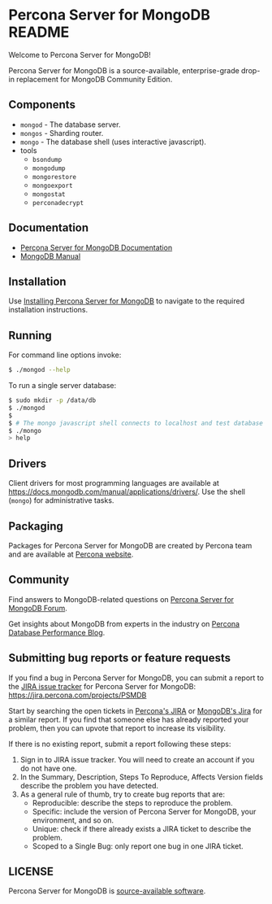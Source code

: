 # Percona Server for MongoDB README

Welcome to Percona Server for MongoDB!

Percona Server for MongoDB is a source-available, enterprise-grade drop-in replacement for MongoDB Community Edition.

## Components

- `mongod` - The database server.
- `mongos` - Sharding router.
- `mongo` - The database shell (uses interactive javascript).
- tools
  - `bsondump`
  - `mongodump`
  - `mongorestore`
  - `mongoexport`
  - `mongostat`
  - `perconadecrypt`

## Documentation

- [Percona Server for MongoDB Documentation](https://docs.percona.com/percona-server-for-mongodb/)
- [MongoDB Manual](https://docs.mongodb.com/manual/)

## Installation

Use [Installing Percona Server for MongoDB](https://docs.percona.com/percona-server-for-mongodb/6.0/install/index.html) to navigate to the required installation instructions.

## Running

For command line options invoke:

```bash
$ ./mongod --help
```

To run a single server database:

```bash
$ sudo mkdir -p /data/db
$ ./mongod
$
$ # The mongo javascript shell connects to localhost and test database by default:
$ ./mongo
> help
```

## Drivers

Client drivers for most programming languages are available at
https://docs.mongodb.com/manual/applications/drivers/. Use the shell
(`mongo`) for administrative tasks.

## Packaging

Packages for Percona Server for MongoDB are created by Percona team and are available at [Percona website](https://www.percona.com/downloads).

## Community

Find answers to MongoDB-related questions on [Percona Server for MongoDB Forum](https://forums.percona.com/categories/percona-server-for-mongodb).

Get insights about MongoDB from experts in the industry on [Percona Database Performance Blog](https://www.percona.com/blog/category/mongodb/).

## Submitting bug reports or feature requests

If you find a bug in Percona Server for MongoDB, you can submit a report to the [JIRA issue tracker](https://jira.percona.com/projects/PSMDB) for Percona Server for MongoDB:
    https://jira.percona.com/projects/PSMDB

Start by searching the open tickets in [Percona's JIRA](https://jira.percona.com/projects/PSMDB) or [MongoDB's Jira](https://jira.mongodb.org/) for a similar report. If you find that someone else has already reported your problem, then you can upvote that report to increase its visibility.

If there is no existing report, submit a report following these steps:

1. Sign in to JIRA issue tracker. You will need to create an account if you do not have one.
2. In the Summary, Description, Steps To Reproduce, Affects Version fields describe the problem you have detected.
3. As a general rule of thumb, try to create bug reports that are:
    * Reproducible: describe the steps to reproduce the problem.
    * Specific: include the version of Percona Server for MongoDB, your environment, and so on.
    * Unique: check if there already exists a JIRA ticket to describe the problem.
    * Scoped to a Single Bug: only report one bug in one JIRA ticket.

## LICENSE

   Percona Server for MongoDB is [source-available software](https://en.wikipedia.org/wiki/Source-available_software).
